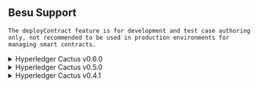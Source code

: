 Besu Support
-----------------

```{note}
The deployContract feature is for development and test case authoring only, not recommended to be used in production environments for managing smart contracts.
```

<details>
  <summary>Hyperledger Cactus v0.6.0</summary>

  | Besu version | deployContract* | invokeContract | runTransaction |
  | --- | :---: | :---: | :---: |
  | Besu 1.5.1 and Orion 1.6 | ✅ [test](https://github.com/hyperledger/cactus/blob/v0.6.0/packages/cactus-plugin-ledger-connector-besu/src/test/typescript/integration/plugin-ledger-connector-besu/deploy-contract/deploy-contract-from-json.test.ts) | ✅ [test](https://github.com/hyperledger/cactus/blob/v0.6.0/packages/cactus-plugin-ledger-connector-besu/src/test/typescript/integration/plugin-ledger-connector-besu/deploy-contract/invoke-contract.test.ts) | ✅ [test](https://github.com/hyperledger/cactus/blob/v0.6.0/packages/cactus-plugin-ledger-connector-besu/src/test/typescript/integration/plugin-ledger-connector-besu/deploy-contract/deploy-contract-from-json.test.ts) |

</details>

<details>
  <summary>Hyperledger Cactus v0.5.0</summary>

  | Besu version | deployContract* | invokeContract | runTransaction |
  | --- | :---: | :---: | :---: |
  | Besu 1.5.1 and Orion 1.6 | ✅ [test](https://github.com/hyperledger/cactus/blob/v0.5.0/packages/cactus-plugin-ledger-connector-besu/src/test/typescript/integration/plugin-ledger-connector-besu/deploy-contract/deploy-contract-from-json.test.ts) | ✅ [test](https://github.com/hyperledger/cactus/blob/v0.5.0/packages/cactus-plugin-ledger-connector-besu/src/test/typescript/integration/plugin-ledger-connector-besu/deploy-contract/invoke-contract.test.ts) | ✅ [test](https://github.com/hyperledger/cactus/blob/v0.5.0/packages/cactus-plugin-ledger-connector-besu/src/test/typescript/integration/plugin-ledger-connector-besu/deploy-contract/deploy-contract-from-json.test.ts) |

</details>

<details>
  <summary>Hyperledger Cactus v0.4.1</summary>

  | Besu version | deployContract* | invokeContract | runTransaction |
  | --- | :---: | :---: | :---: |
  | Besu 1.5.1 and Orion 1.6 | ✅ [test](https://github.com/hyperledger/cactus/blob/v0.4.1/packages/cactus-plugin-ledger-connector-besu/src/test/typescript/integration/plugin-ledger-connector-besu/deploy-contract/deploy-contract-from-json.test.ts) | ✅ [test](https://github.com/hyperledger/cactus/blob/v0.4.1/packages/cactus-plugin-ledger-connector-besu/src/test/typescript/integration/plugin-ledger-connector-besu/deploy-contract/invoke-contract-v2.test.ts) | ✅ [test](https://github.com/hyperledger/cactus/blob/v0.4.1/packages/cactus-plugin-ledger-connector-besu/src/test/typescript/integration/plugin-ledger-connector-besu/deploy-contract/deploy-contract-from-json.test.ts) |

</details>

<br>